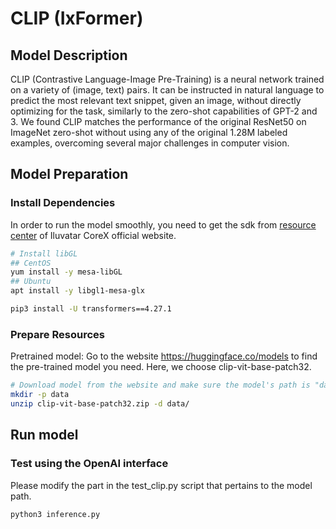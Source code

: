 # CLIP (IxFormer)

## Model Description

CLIP (Contrastive Language-Image Pre-Training) is a neural network trained on a variety of (image, text) pairs. It can be instructed in natural language to predict the most relevant text snippet, given an image, without directly optimizing for the task, similarly to the zero-shot capabilities of GPT-2 and 3. We found CLIP matches the performance of the original ResNet50 on ImageNet zero-shot without using any of the original 1.28M labeled examples, overcoming several major challenges in computer vision.

## Model Preparation

### Install Dependencies

In order to run the model smoothly, you need to get the sdk from [resource center](https://support.iluvatar.com/#/ProductLine?id=2) of Iluvatar CoreX official website.

```bash
# Install libGL
## CentOS
yum install -y mesa-libGL
## Ubuntu
apt install -y libgl1-mesa-glx

pip3 install -U transformers==4.27.1
```

### Prepare Resources

Pretrained model: Go to the website <https://huggingface.co/models> to find the pre-trained model you need. Here, we choose clip-vit-base-patch32.

```bash
# Download model from the website and make sure the model's path is "data/clip-vit-base-patch32"
mkdir -p data
unzip clip-vit-base-patch32.zip -d data/
```

## Run model

### Test using the OpenAI interface

Please modify the part in the test_clip.py script that pertains to the model path.

```bash
python3 inference.py
```
